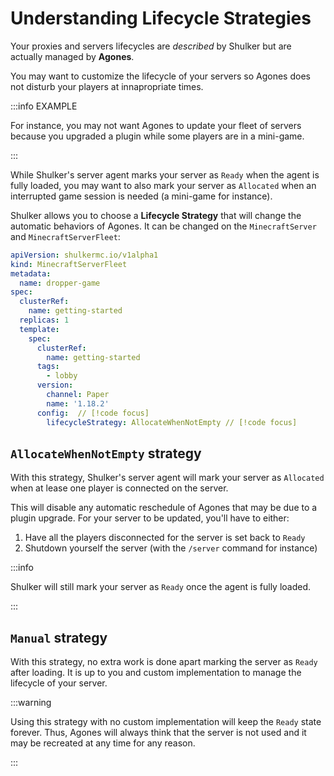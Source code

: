 # Understanding Lifecycle Strategies

Your proxies and servers lifecycles are _described_ by Shulker but
are actually managed by **Agones**.

You may want to customize the lifecycle of your servers so Agones
does not disturb your players at innapropriate times.

:::info EXAMPLE

For instance, you may not want Agones to update your fleet of servers
because you upgraded a plugin while some players are in a mini-game.

:::

While Shulker's server agent marks your server as `Ready` when the
agent is fully loaded, you may want to also mark your server as
`Allocated` when an interrupted game session is needed (a mini-game
for instance).

Shulker allows you to choose a **Lifecycle Strategy** that will
change the automatic behaviors of Agones. It can be changed on
the `MinecraftServer` and `MinecraftServerFleet`:

```yaml
apiVersion: shulkermc.io/v1alpha1
kind: MinecraftServerFleet
metadata:
  name: dropper-game
spec:
  clusterRef:
    name: getting-started
  replicas: 1
  template:
    spec:
      clusterRef:
        name: getting-started
      tags:
        - lobby
      version:
        channel: Paper
        name: '1.18.2'
      config:  // [!code focus]
        lifecycleStrategy: AllocateWhenNotEmpty // [!code focus]
```

## `AllocateWhenNotEmpty` strategy

With this strategy, Shulker's server agent will mark your server as
`Allocated` when at lease one player is connected on the server.

This will disable any automatic reschedule of Agones that may be
due to a plugin upgrade. For your server to be updated, you'll have to
either:

1. Have all the players disconnected for the server is set back to
   `Ready`
2. Shutdown yourself the server (with the `/server` command for instance)

:::info

Shulker will still mark your server as `Ready` once the agent is
fully loaded.

:::

## `Manual` strategy

With this strategy, no extra work is done apart marking the server as
`Ready` after loading. It is up to you and custom implementation to manage
the lifecycle of your server.

:::warning

Using this strategy with no custom implementation will keep the `Ready`
state forever. Thus, Agones will always think that the server is not used
and it may be recreated at any time for any reason.

:::
